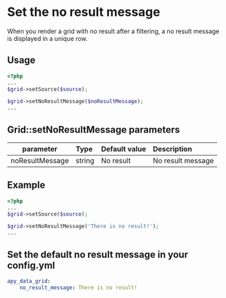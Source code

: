 Set the no result message
=========================

When you render a grid with no result after a filtering, a no result message is displayed in a unique row.

## Usage

```php
<?php
...
$grid->setSource($source);

$grid->setNoResultMessage($noResultMessage);
...
```

## Grid::setNoResultMessage parameters

|parameter|Type|Default value|Description|
|:--:|:--|:--|:--|
|noResultMessage|string|No result|No result message|

## Example

```php
<?php
...
$grid->setSource($source);

$grid->setNoResultMessage('There is no result!');
...
```

## Set the default no result message in your config.yml
```yml
apy_data_grid:
    no_result_message: There is no result!
```
